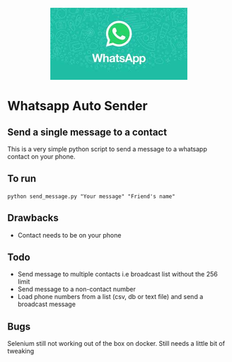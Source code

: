 <p align="center">
  <img src="whatsapp.jpeg?raw=true"/>
</p>

# Whatsapp Auto Sender
## Send a single message to a contact

This is a very simple python script to send a message to a whatsapp contact on your 
phone.

## To run
``python send_message.py "Your message" "Friend's name"``

## Drawbacks
* Contact needs to be on your phone

## Todo
* Send message to multiple contacts i.e broadcast list without the 256 limit
* Send message to a non-contact number
* Load phone numbers from a list  (csv, db or text file) and send a broadcast message

## Bugs
Selenium still not working out of the box on docker. Still needs a little bit of tweaking

